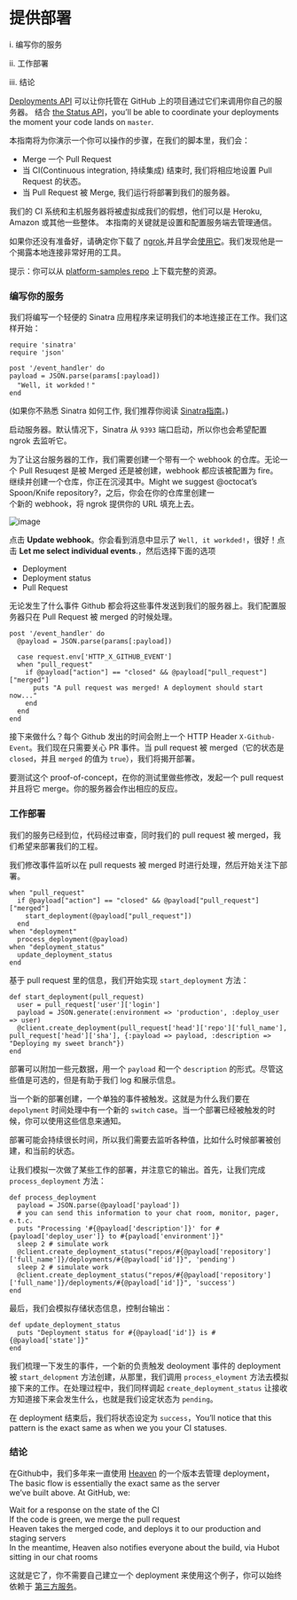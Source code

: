 # 提供部署


i. 编写你的服务

ii. 工作部署

iii. 结论

[Deployments API](https://developer.github.com/v3/repos/deployments/) 可以让你托管在 GitHub 上的项目通过它们来调用你自己的服务器。 结合 [the Status API](https://developer.github.com/guides/building-a-ci-server/)，you’ll be able to coordinate your deployments the moment your code lands on `master`.     

本指南将为你演示一个你可以操作的步骤，在我们的脚本里，我们会：       

- Merge 一个 Pull Request         
- 当 CI(Continuous integration, 持续集成) 结束时, 我们将相应地设置 Pull Request 的状态。       
- 当 Pull Request 被 Merge, 我们运行将部署到我们的服务器。         
         
我们的 CI 系统和主机服务器将被虚拟成我们的假想，他们可以是 Heroku, Amazon 或其他一些整体。 本指南的关键就是设置和配置服务端去管理通信。         

如果你还没有准备好，请确定你下载了 [ngrok](https://ngrok.com/),并且学会[使用它](https://developer.github.com/webhooks/configuring/#using-ngrok)。我们发现他是一个揭露本地连接非常好用的工具。              

提示：你可以从 [platform-samples repo](https://github.com/github/platform-samples/tree/master/api/ruby/delivering-deployments) 上下载完整的资源。             


### 编写你的服务        

我们将编写一个轻便的 Sinatra 应用程序来证明我们的本地连接正在工作。我们这样开始：       

```
require 'sinatra'        
require 'json'          

post '/event_handler' do           
payload = JSON.parse(params[:payload])          
  "Well, it workded！"         
end         
```

(如果你不熟悉 Sinatra 如何工作, 我们推荐你阅读 [Sinatra指南](http://www.sinatrarb.com/)。)             

启动服务器。默认情况下，Sinatra 从 `9393` 端口启动，所以你也会希望配置 ngrok 去监听它。             

为了让这台服务器的工作，我们需要创建一个带有一个 webhook 的仓库。无论一个 Pull Resuqest 是被 Merged 还是被创建，webhook 都应该被配置为 fire。              
继续并创建一个仓库，你正在沉浸其中。Might we suggest @octocat’s Spoon/Knife repository?，之后，你会在你的仓库里创建一             
个新的 webhook，将 ngrok 提供你的 URL 填充上去。      

![image](https://github.com/jikexueyuanwiki/github-developer-guides/blob/master/images/webhook_sample_url.png)                    

点击 **Update webhook**。你会看到消息中显示了 `Well, it workded!`，很好！点击 **Let me select individual events**.，然后选择下面的选项               

- Deployment      
- Deployment status     
- Pull Request     

无论发生了什么事件 Github 都会将这些事件发送到我们的服务器上。我们配置服务器只在 Pull Request 被 merged 的时候处理。        

```
post '/event_handler' do      
  @payload = JSON.parse(params[:payload])      

  case request.env['HTTP_X_GITHUB_EVENT']       
  when "pull_request"         
    if @payload["action"] == "closed" && @payload["pull_request"]["merged"]             
      puts "A pull request was merged! A deployment should start now..."              
    end             
  end             
end       
```

接下来做什么？每个 Github 发出的时间会附上一个 HTTP Header `X-Github-Event`。我们现在只需要关心 PR 事件。当 pull request 被 merged（它的状态是 `closed`，并且 `merged` 的值为 `true`），我们将揭开部署。       


要测试这个 proof-of-concept，在你的测试里做些修改，发起一个 pull request 并且将它 merge。你的服务器会作出相应的反应。            

### 工作部署  
            
我们的服务已经到位，代码经过审查，同时我们的 pull request 被 merged，我们希望来部署我们的工程。               

我们修改事件监听以在 pull requests 被 merged 时进行处理，然后开始关注下部署。 
           

```
when "pull_request"        
  if @payload["action"] == "closed" && @payload["pull_request"]["merged"]        
    start_deployment(@payload["pull_request"])          
  end         
when "deployment"         
  process_deployment(@payload)              
when "deployment_status"          
  update_deployment_status          
end            
```

基于 pull request 里的信息，我们开始实现 `start_deployment` 方法：  

            
```
def start_deployment(pull_request)
  user = pull_request['user']['login']
  payload = JSON.generate(:environment => 'production', :deploy_user => user)
  @client.create_deployment(pull_request['head']['repo']['full_name'], pull_request['head']['sha'], {:payload => payload, :description => "Deploying my sweet branch"})
end
```


部署可以附加一些元数据，用一个 `payload` 和一个 `description` 的形式。尽管这些值是可选的，但是有助于我们 log 和展示信息。

当一个新的部署创建，一个单独的事件被触发。这就是为什么我们要在 `depolyment` 时间处理中有一个新的 `switch` case。当一个部署已经被触发的时候，你可以使用这些信息来通知。

部署可能会持续很长时间，所以我们需要去监听各种值，比如什么时候部署被创建，和当前的状态。

让我们模拟一次做了某些工作的部署，并注意它的输出。首先，让我们完成 `process_deployment` 方法：


```
def process_deployment             
  payload = JSON.parse(@payload['payload'])             
  # you can send this information to your chat room, monitor, pager, e.t.c.              
  puts "Processing '#{@payload['description']}' for #{payload['deploy_user']} to #{payload['environment']}"          
  sleep 2 # simulate work            
  @client.create_deployment_status("repos/#{@payload['repository']['full_name']}/deployments/#{@payload['id']}", 'pending')              
  sleep 2 # simulate work              
  @client.create_deployment_status("repos/#{@payload['repository']['full_name']}/deployments/#{@payload['id']}", 'success')            
end           
```

最后，我们会模拟存储状态信息，控制台输出：

```
def update_deployment_status          
  puts "Deployment status for #{@payload['id']} is #{@payload['state']}"          
end         
```

我们梳理一下发生的事件，一个新的负责触发 deoloyment 事件的 deployment 被 `start_delopment` 方法创建，从那里，我们调用 `process_eloyment` 方法去模拟接下来的工作。在处理过程中，我们同样调起 `create_deployment_status` 让接收方知道接下来会发生什么，也就是我们设定状态为 `pending`。      

在 deployment 结束后，我们将状态设定为 `success`，You’ll notice that this pattern is the exact same as when we you your CI statuses.      

### 结论         

在Github中，我们多年来一直使用 [Heaven](https://github.com/atmos/heaven) 的一个版本去管理 deployment， The basic flow is essentially the exact same as the server      
we’ve built above. At GitHub, we:          

Wait for a response on the state of the CI        
If the code is green, we merge the pull request          
Heaven takes the merged code, and deploys it to our production and staging servers        
In the meantime, Heaven also notifies everyone about the build, via Hubot sitting in our chat rooms               

这就是它了，你不需要自己建立一个 deployment 来使用这个例子，你可以始终依赖于 [第三方服务](https://github.com/integrations)。

